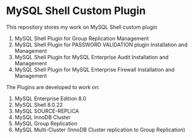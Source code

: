 # MySQL Shell Custom Plugin
This repository stores my work on MySQL Shell custom plugin </br>
1. MySQL Shell Plugin for Group Replication Management 
2. MySQL Shell Plugin for PASSWORD VALIDATION plugin Installation and Management
3. MySQL Shell Plugin for MySQL Enterprise Audit Installation and Management
4. MySQL Shell Plugin for MySQL Enterprise Firewall Installation and Management

The Plugins are developed to work on:
1. MySQL Enterprise Edition 8.0 
2. MySQL Shell 8.0.22
3. MySQL SOURCE-REPLICA
4. MySQL InnoDB Cluster
5. MySQL Group Replication
6. MySQL Multi-Cluster (InnoDB Cluster replication to Group Replication)
